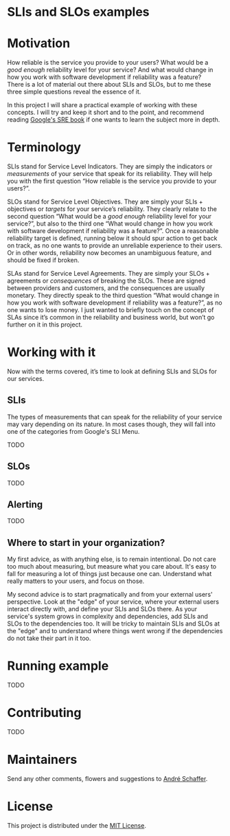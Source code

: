 # SLIs and SLOs examples

# Motivation
How reliable is the service you provide to your users? What would be a _good enough_ reliability level for your service? And what would change in how you work with software development if reliability was a feature?  
There is a lot of material out there about SLIs and SLOs, but to me these three simple questions reveal the essence of it.  

In this project I will share a practical example of working with these concepts. I will try and keep it short and to the point, and recommend reading [Google's SRE book](https://sre.google/sre-book/service-level-objectives) if one wants to learn the subject more in depth.

# Terminology
SLIs stand for Service Level Indicators. They are simply the indicators or _measurements_ of your service that speak for its reliability. They will help you with the first question “How reliable is the service you provide to your users?”.

SLOs stand for Service Level Objectives. They are simply your SLIs + objectives or _targets_ for your service’s reliability. They clearly relate to the second question “What would be a _good enough_ reliability level for your service?”, but also to the third one “What would change in how you work with software development if reliability was a feature?”. Once a reasonable reliability target is defined, running below it should spur action to get back on track, as no one wants to provide an unreliable experience to their users. Or in other words, reliability now becomes an unambiguous feature, and should be fixed if broken.

SLAs stand for Service Level Agreements. They are simply your SLOs + agreements or _consequences_ of breaking the SLOs. These are signed between providers and customers, and the consequences are usually monetary. They directly speak to the third question “What would change in how you work with software development if reliability was a feature?”, as no one wants to lose money. I just wanted to briefly touch on the concept of SLAs since it’s common in the reliability and business world, but won’t go further on it in this project.

# Working with it
Now with the terms covered, it’s time to look at defining SLIs and SLOs for our services.

## SLIs
The types of measurements that can speak for the reliability of your service may vary depending on its nature. In most cases though, they will fall into one of the categories from Google's SLI Menu.

TODO

## SLOs
TODO

## Alerting
TODO

## Where to start in your organization?
My first advice, as with anything else, is to remain intentional. Do not care too much about measuring, but measure what you care about. It's easy to fall for measuring a lot of things just because one can. Understand what really matters to your users, and focus on those.

My second advice is to start pragmatically and from your external users' perspective. Look at the "edge" of your service, where your external users interact directly with, and define your SLIs and SLOs there. As your service's system grows in complexity and dependencies, add SLIs and SLOs to the dependencies too. It will be tricky to maintain SLIs and SLOs at the "edge" and to understand where things went wrong if the dependencies do not take their part in it too.

# Running example
TODO

# Contributing
TODO

# Maintainers

Send any other comments, flowers and suggestions to [André Schaffer](https://github.com/andreschaffer).

# License
This project is distributed under the [MIT License](LICENSE).
